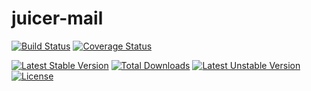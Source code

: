 # juicer-mail

[![Build Status](https://travis-ci.org/juicerframework/juicer-mail.svg?branch=master)](https://travis-ci.org/juicerframework/juicer-mail.svg?branch=master)
[![Coverage Status](https://coveralls.io/repos/github/juicerframework/juicer-mail/badge.svg?branch=master)](https://coveralls.io/github/juicerframework/juicer-mail?branch=master)

[![Latest Stable Version](https://poser.pugx.org/juicerframework/juicer-mail/v/stable)](https://packagist.org/packages/juicerframework/juicer-mail) 
[![Total Downloads](https://poser.pugx.org/juicerframework/juicer-mail/downloads)](https://packagist.org/packages/juicerframework/juicer-mail) 
[![Latest Unstable Version](https://poser.pugx.org/juicerframework/juicer-mail/v/unstable)](https://packagist.org/packages/juicerframework/juicer-mail) 
[![License](https://poser.pugx.org/juicerframework/juicer-mail/license)](https://packagist.org/packages/juicerframework/juicer-mail)